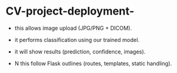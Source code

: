 # CV-project-deployment-

- this allows image upload (JPG/PNG + DICOM).

- it performs classification using our trained model.

- it will show results (prediction, confidence, images).

- N this follow Flask outlines (routes, templates, static handling).
